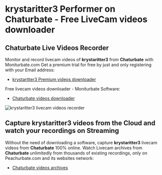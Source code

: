 # krystaritter3 Performer on Chaturbate - Free LiveCam videos downloader

## Chaturbate Live Videos Recorder

Monitor and record livecam videos of **krystaritter3** from **Chaturbate** with Moniturbate.com
Get a premium trial for free by just and only registering with your Email address:
* [krystaritter3 Premium videos downloader](https://moniturbate.com/request-demo-licence-key.html)

Free livecam videos downloader - Moniturbate Software:
* [Chaturbate videos downloader](https://moniturbate.com/moniturbate-download-software.html)

![krystaritter3 livecam videos recorder](https://peachurnet.com/templates/moniturbate-software.png)


## Capture krystaritter3 videos from the Cloud and watch your recordings on Streaming

Without the need of downloading a software, capture **krystaritter3** livecam videos from **Chaturbate** 100% online.
Watch Livecam archives from **Chaturbate** unlimitedly from thousands of existing recordings, only on Peachurbate.com and its websites network:
* [Chaturbate videos archives](https://peachurnet.com/)